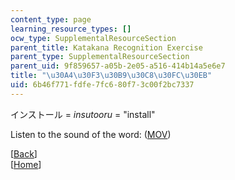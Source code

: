 ```yaml
---
content_type: page
learning_resource_types: []
ocw_type: SupplementalResourceSection
parent_title: Katakana Recognition Exercise
parent_type: SupplementalResourceSection
parent_uid: 9f859657-a05b-2e05-a516-414b14a5e6e7
title: "\u30A4\u30F3\u30B9\u30C8\u30FC\u30EB"
uid: 6b46f771-fdfe-7fc6-80f7-3c00f2bc7337
---
```


インストール = _insutooru_ = "install"

Listen to the sound of the word: ([MOV](http://www.archive.org/download/MITRES21F.01S10_KATAKANA_EXERCISES/word11.mov))

  
\[[Back](/resources/res-21g-01-kana-spring-2010/katakana/katakana-recognition-exercise)\]  
\[[Home](/resources/res-21g-01-kana-spring-2010/katakana)\]